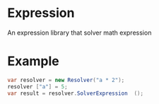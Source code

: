 # Expression
An expression library that solver math expression

# Example

```cs
var resolver = new Resolver("a * 2");
resolver ["a"] = 5; 
var result = resolver.SolverExpression  ();
```
